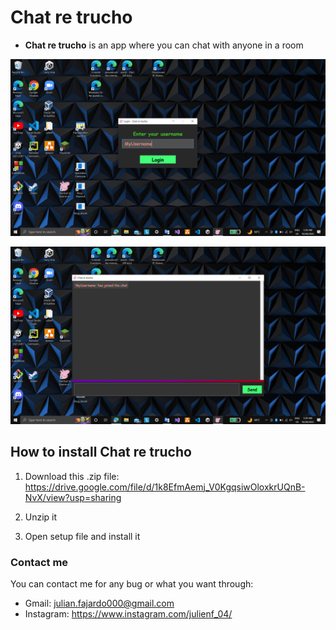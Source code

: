 # Chat re trucho

- **Chat re trucho** is an app where you can chat with anyone in a room

![](https://github.com/julienf04/Chat-re-trucho/blob/main/ScreenshotLogin.png)

![](https://github.com/julienf04/Chat-re-trucho/blob/main/ScreenshotChat.png)


## How to install Chat re trucho

1. Download this .zip file: https://drive.google.com/file/d/1k8EfmAemj_V0KgqsiwOloxkrUQnB-NvX/view?usp=sharing

2. Unzip it

3. Open setup file and install it


### Contact me

You can contact me for any bug or what you want through:
- Gmail: julian.fajardo000@gmail.com
- Instagram: https://www.instagram.com/julienf_04/